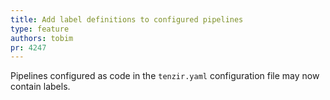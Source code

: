 ```yaml
---
title: Add label definitions to configured pipelines
type: feature
authors: tobim
pr: 4247
---
```


Pipelines configured as code in the `tenzir.yaml` configuration file may now
contain labels.
